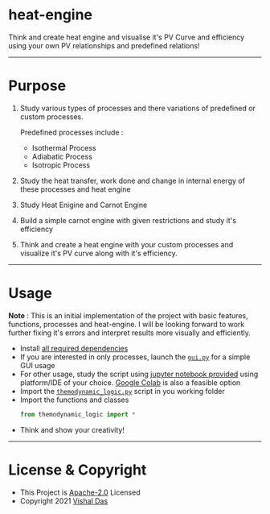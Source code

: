 # heat-engine
Think and create heat engine and visualise it's PV Curve and efficiency using your own PV relationships and predefined relations!

---
# Purpose

1. Study various types of processes and there variations of predefined or custom processes.

    Predefined processes include :
    - Isothermal Process
    - Adiabatic Process
    - Isotropic Process
1. Study the heat transfer, work done and change in internal energy of these processes and heat engine
1. Study Heat Enigine and Carnot Engine
1. Build a simple carnot engine with given restrictions and study it's efficiency
1. Think and create a heat engine with your custom processes and visualize it's PV curve along with it's efficiency.

---
# Usage

**Note** : This is an initial implementation of the project with basic features, functions, processes and heat-engine. I will be looking forward to work further fixing it's errors and interpret results more visually and efficiently.

- Install [all required dependencies](requirements.txt)
- If you are interested in only processes, launch the [`gui.py`](gui.py) for a simple GUI usage
- For other usage, study the script using [jupyter notebook provided](heat_engine.ipynb) using platform/IDE of your choice. [Google Colab](https://research.google.com/colaboratory/) is also a feasible option
- Import the [`themodynamic_logic.py`](themodynamic_logic.py) script in you working folder
- Import the functions and classes
    ```python
    from themodynamic_logic import *
    ```
- Think and show your creativity!

---

# License & Copyright

  - This Project is [Apache-2.0](./LICENSE) Licensed
  - Copyright 2021 [Vishal Das](https://github.com/dvishal485)
